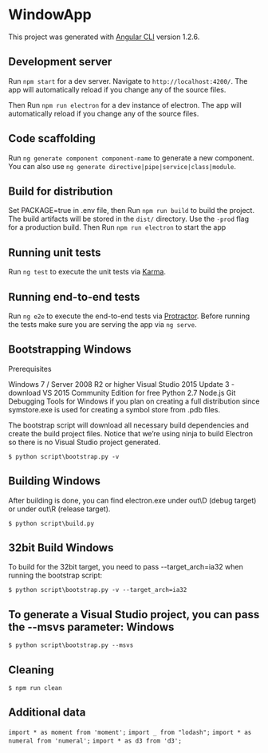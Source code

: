 # WindowApp

This project was generated with [Angular CLI](https://github.com/angular/angular-cli) version 1.2.6.

## Development server

Run `npm start` for a dev server. Navigate to `http://localhost:4200/`. The app will automatically reload if you change any of the source files.

Then Run `npm run electron` for a dev instance of electron. The app will automatically reload if you change any of the source files.

## Code scaffolding

Run `ng generate component component-name` to generate a new component. You can also use `ng generate directive|pipe|service|class|module`.

## Build for distribution

Set PACKAGE=true in .env file, then Run `npm run build` to build the project. The build artifacts will be stored in the `dist/` directory. Use the `-prod` flag for a production build.
Then Run `npm run electron` to start the app

## Running unit tests

Run `ng test` to execute the unit tests via [Karma](https://karma-runner.github.io).

## Running end-to-end tests

Run `ng e2e` to execute the end-to-end tests via [Protractor](http://www.protractortest.org/).
Before running the tests make sure you are serving the app via `ng serve`.

## Bootstrapping Windows

Prerequisites

Windows 7 / Server 2008 R2 or higher
Visual Studio 2015 Update 3 - download VS 2015 Community Edition for free
Python 2.7
Node.js
Git
Debugging Tools for Windows if you plan on creating a full distribution since symstore.exe is used for creating a symbol store from .pdb files.

The bootstrap script will download all necessary build dependencies and create the build project files. Notice that we’re using ninja to build Electron so there is no Visual Studio project generated.

`$ python script\bootstrap.py -v`

## Building Windows

After building is done, you can find electron.exe under out\D (debug target) or under out\R (release target).

`$ python script\build.py`

## 32bit Build Windows

To build for the 32bit target, you need to pass --target_arch=ia32 when running the bootstrap script:

`$ python script\bootstrap.py -v --target_arch=ia32`

## To generate a Visual Studio project, you can pass the --msvs parameter: Windows

`$ python script\bootstrap.py --msvs`

## Cleaning

`$ npm run clean`

## Additional data
`import * as moment from 'moment';`
`import _ from "lodash";`
`import * as numeral from 'numeral';`
`import * as d3 from 'd3';`



